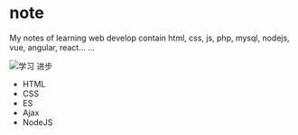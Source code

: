 # note

My notes of learning web develop contain html, css, js, php, mysql, nodejs, vue, angular, react... ...

![学习 进步](http://a1.att.hudong.com/35/79/01300000164586122236795906560.jpg)

- HTML
- CSS
- ES
- Ajax
- NodeJS
